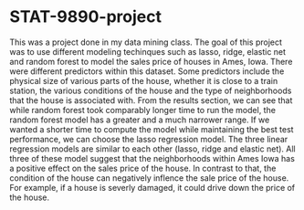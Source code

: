 # STAT-9890-project

This was a project done in my data mining class. The goal of this project was to use different modeling techinques such as lasso, ridge, elastic net and random forest to model the sales price of houses in Ames, Iowa. There were different predictors within this dataset. Some predictors include the physical size of various parts of the house, whether it is close to a train station, the various conditions of the house and the type of neighborhoods that the house is associated with. 
From the results section, we can see that while random forest took comparably longer time to run the model, the random forest model has a greater and a much narrower range. If we wanted a shorter time to compute the model while maintaining the best test performance, we can choose the lasso regression model. The three linear regression models are similar to each other (lasso, ridge and elastic net). All three of these model suggest that the neighborhoods within Ames Iowa has a positive effect on the sales price of the house. In contrast to that, the condition of the house can negatively inflence the sale price of the house. For example, if a house is severly damaged, it could drive down the price of the house. 
